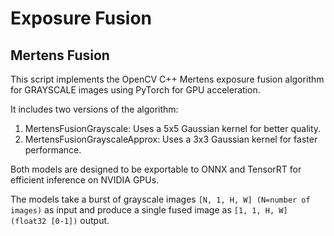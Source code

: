 # Exposure Fusion

## Mertens Fusion
This script implements the OpenCV C++ Mertens exposure fusion algorithm for
GRAYSCALE images using PyTorch for GPU acceleration.

It includes two versions of the algorithm:
1. MertensFusionGrayscale: Uses a 5x5 Gaussian kernel for better quality.
2. MertensFusionGrayscaleApprox: Uses a 3x3 Gaussian kernel for faster performance.

Both models are designed to be exportable to ONNX and TensorRT for efficient
inference on NVIDIA GPUs.

The models take a burst of grayscale images `[N, 1, H, W] (N=number of images)` as input and 
produce a single fused image as `[1, 1, H, W] (float32 [0-1])` output.
